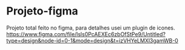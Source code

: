 # Projeto-figma
Projeto total feito no figma, para detalhes usei um plugin de icones.
https://www.figma.com/file/lsls0PcAEXEc6zbOfStPe9/Untitled?type=design&node-id=0-1&mode=design&t=izVHYeLMXl3gamWB-0

